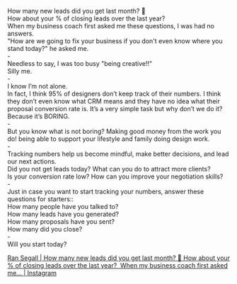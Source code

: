 How many new leads did you get last month? 😬⁠  
How about your % of closing leads over the last year? ⁠  
When my business coach first asked me these questions, I was had no answers.⁠  
"How are we going to fix your business if you don't even know where you stand today?" he asked me. ⁠  
-⁠  
Needless to say, I was too busy "being creative!!"⁠  
Silly me. ⁠  
-⁠  
I know I’m not alone. ⁠  
In fact, I think 95% of designers don’t keep track of their numbers. I think they don’t even know what CRM means and they have no idea what their proposal conversion rate is. It’s a very simple task but why don’t we do it? Because it’s BORING.⁠  
-⁠  
But you know what is not boring? Making good money from the work you do! being able to support your lifestyle and family doing design work.⁠  
-⁠  
Tracking numbers help us become mindful, make better decisions, and lead our next actions.⁠  
Did you not get leads today? What can you do to attract more clients? ⁠  
Is your conversion rate low? How can you improve your negotiation skills? ⁠  
-⁠  
Just in case you want to start tracking your numbers, answer these questions for starters::⁠  
How many people have you talked to?⁠  
How many leads have you generated?⁠  
How many proposals have you sent?⁠  
How many did you close?⁠  
-⁠  
Will you start today?⁠  

[Ran Segall | How many new leads did you get last month? 😬⁠ How about your % of closing leads over the last year? ⁠ When my business coach first asked me... | Instagram](https://www.instagram.com/p/Bz8KOTwjdID/)